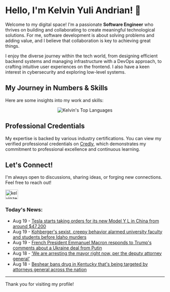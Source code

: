 # Hello, I'm Kelvin Yuli Andrian! 👋

Welcome to my digital space! I'm a passionate **Software Engineer** who thrives on building and collaborating to create meaningful technological solutions. For me, software development is about solving problems and adding value, and I believe that collaboration is key to achieving great things.

I enjoy the diverse journey within the tech world, from designing efficient backend systems and managing infrastructure with a DevOps approach, to crafting intuitive user experiences on the frontend. I also have a keen interest in cybersecurity and exploring low-level systems.

## My Journey in Numbers & Skills

Here are some insights into my work and skills:

<p align="center">
  <img src="https://github-readme-stats.vercel.app/api/top-langs/?username=kelvinzer0&layout=compact&theme=radical" alt="Kelvin's Top Languages" />
</p>

## Professional Credentials

My expertise is backed by various industry certifications. You can view my verified professional credentials on [Credly](https://www.credly.com/users/kelvin-yuli-andrian/badges), which demonstrates my commitment to professional excellence and continuous learning.

## Let's Connect!

I'm always open to discussions, sharing ideas, or forging new connections. Feel free to reach out!

<p align="left">
    <a href="https://linkedin.com/in/kelvinzero" target="blank"><img align="center" src="https://cdn.jsdelivr.net/npm/simple-icons@3.0.1/icons/linkedin.svg" alt="kelvinzero" height="30" width="40" /></a>
</p>

### Today's News:

<!-- feed start -->
- Aug 19 - [Tesla starts taking orders for its new Model Y L in China from around $47,200](https://finance.yahoo.com/news/tesla-launches-model-y-l-001921990.html)
- Aug 19 - [Kohberger's sexist, creepy behavior alarmed university faculty and students before Idaho murders](https://www.yahoo.com/news/articles/kohbergers-sexist-creepy-behavior-alarmed-001314387.html)
- Aug 19 - [French President Emmanuel Macron responds to Trump's comments about a Ukraine deal from Putin](https://www.yahoo.com/news/videos/french-president-emmanuel-macron-responds-001041440.html)
- Aug 18 - [‘We are arresting the mayor right now, per the deputy attorney general’](https://www.yahoo.com/news/articles/arresting-mayor-now-per-deputy-231523945.html)
- Aug 18 - [Beshear bans drug in Kentucky that's being targeted by attorneys general across the nation](https://www.yahoo.com/news/articles/beshear-bans-drug-kentucky-thats-225145329.html)
<!-- feed end -->

---

Thank you for visiting my profile!
